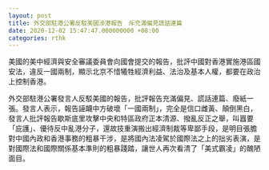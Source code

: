 ```yaml
---
layout: post
title: 外交部駐港公署反駁美國涉港報告　斥充滿偏見謊話連篇
date: 2020-12-02 15:47:47.000000000 +08:00
categories: rthk
---
```


美國的美中經濟與安全審議委員會向國會提交的報告，批評中國對香港實施港區國安法，違反一國兩制，顯示北京不惜犧牲經濟利益、法治及基本人權，都要在政治上控制香港。

外交部駐港公署發言人反駁美國的報告，批評報告充滿偏見、謊話連篇、廢紙一張。發言人表示，報告誣衊中方破壞「一國兩制」，完全是信口雌黃、顛倒黑白，發言人批評報告歇斯底里攻擊中央和特區政府正本清源、撥亂反正之舉，叫囂要「庇護」、優待反中亂港分子，還故技重演搬出經濟制裁等卑鄙手段，是明目張膽對中國內政和香港事務的粗暴干涉，是將國內法凌駕於國際法之上的拙劣表演，是對國際法和國際關係基本準則的粗暴踐踏，讓世人再次看清了「美式霸凌」的醜陋面目。
